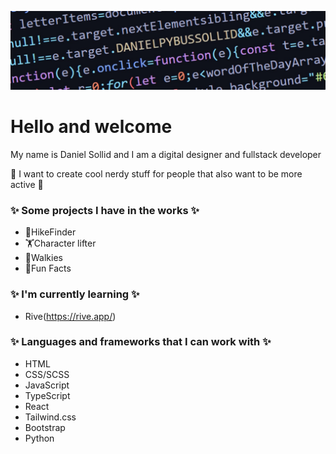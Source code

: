 ![image](https://github.com/DanielPyb/DanielPyb/blob/main/Git.PNG)
# Hello and welcome
My name is Daniel Sollid and I am a digital designer and fullstack developer

🐉 I want to create cool nerdy stuff for people that also want to be more active 🚶
### ✨ Some projects I have in the works ✨

- 🌲HikeFinder
- 🏋️Character lifter
- 🚶Walkies
- 💠Fun Facts

### :sparkles: I'm currently learning :sparkles: 
- Rive(https://rive.app/)

### :sparkles: Languages and frameworks that I can work with :sparkles:
- HTML 
- CSS/SCSS 
- JavaScript
- TypeScript
- React
- Tailwind.css
- Bootstrap
- Python


<!--
**DanielPyb/DanielPyb** is a ✨ _special_ ✨ repository because its `README.md` (this file) appears on your GitHub profile.

Here are some ideas to get you started:

- 🔭 I’m currently working on ...
- 🌱 I’m currently learning ...
- 👯 I’m looking to collaborate on ...
- 🤔 I’m looking for help with ...
- 💬 Ask me about ...
- 📫 How to reach me: ...
- 😄 Pronouns: ...
- ⚡ Fun fact: ...
-->
